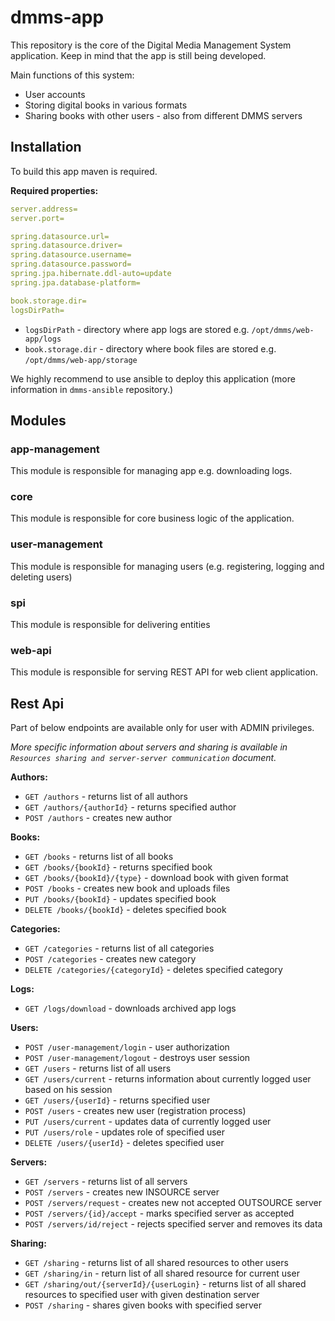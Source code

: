 # dmms-app
This repository is the core of the Digital Media Management System application. Keep in mind that the app is still being developed.

Main functions of this system:
* User accounts
* Storing digital books in various formats
* Sharing books with other users - also from different DMMS servers

## Installation
To build this app maven is required.

**Required properties:**
```yaml
server.address=
server.port=

spring.datasource.url=
spring.datasource.driver=
spring.datasource.username=
spring.datasource.password=
spring.jpa.hibernate.ddl-auto=update
spring.jpa.database-platform=

book.storage.dir=
logsDirPath=
```
* `logsDirPath` - directory where app logs are stored e.g. `/opt/dmms/web-app/logs`
* `book.storage.dir` - directory where book files are stored e.g. `/opt/dmms/web-app/storage`

We highly recommend to use ansible to deploy this application (more information in `dmms-ansible` repository.)

## Modules

### app-management
This module is responsible for managing app e.g. downloading logs.

### core
This module is responsible for core business logic of the application.

### user-management
This module is responsible for managing users (e.g. registering, logging and deleting users) 

### spi
This module is responsible for delivering entities

### web-api
This module is responsible for serving REST API for web client application.

## Rest Api
Part of below endpoints are available only for user with ADMIN privileges.

_More specific information about servers and sharing is available in `Resources sharing and server-server communication` document._

**Authors:**
* `GET /authors` - returns list of all authors
* `GET /authors/{authorId}` - returns specified author
* `POST /authors` - creates new author

**Books:**
* `GET /books` - returns list of all books
* `GET /books/{bookId}` - returns specified book
* `GET /books/{bookId}/{type}` - download book with given format
* `POST /books` - creates new book and uploads files
* `PUT /books/{bookId}` - updates specified book
* `DELETE /books/{bookId}` - deletes specified book

**Categories:**
* `GET /categories` - returns list of all categories
* `POST /categories` - creates new category
* `DELETE /categories/{categoryId}` - deletes specified category

**Logs:**
* `GET /logs/download` - downloads archived app logs

**Users:**
* `POST /user-management/login` - user authorization
* `POST /user-management/logout` - destroys user session
* `GET /users` - returns list of all users
* `GET /users/current` - returns information about currently logged user based on his session
* `GET /users/{userId}` - returns specified user
* `POST /users` - creates new user (registration process)
* `PUT /users/current` - updates data of currently logged user
* `PUT /users/role` - updates role of specified user
* `DELETE /users/{userId}` - deletes specified user

**Servers:**
* `GET /servers` - returns list of all servers
* `POST /servers` - creates new INSOURCE server
* `POST /servers/request` - creates new not accepted OUTSOURCE server
* `POST /servers/{id}/accept` - marks specified server as accepted
* `POST /servers/id/reject` - rejects specified server and removes its data 

**Sharing:**
* `GET /sharing` - returns list of all shared resources to other users
* `GET /sharing/in` - return list of all shared resource for current user
* `GET /sharing/out/{serverId}/{userLogin}` - returns list of all shared resources to specified user with given destination server
* `POST /sharing` - shares given books with specified server

